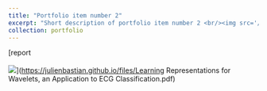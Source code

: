 ```yaml
---
title: "Portfolio item number 2"
excerpt: "Short description of portfolio item number 2 <br/><img src='/images/500x300.png'>"
collection: portfolio
---
```



[report <br/> <br/><img src='/images/500x300.png'>](https://julienbastian.github.io/files/Learning Representations for Wavelets, an Application to ECG Classification.pdf)


